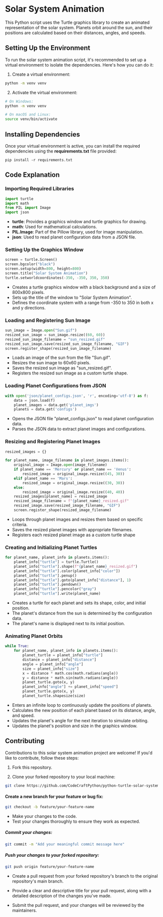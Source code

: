 # Solar System Animation

This Python script uses the Turtle graphics library to create an animated representation of the solar system. Planets orbit around the sun, and their positions are calculated based on their distances, angles, and speeds.

## Setting Up the Environment
To run the solar system animation script, it's recommended to set up a virtual environment to isolate the dependencies. Here's how you can do it:

1. Create a virtual environment:
```bash
python -m venv venv
```

2. Activate the virtual environment:
```bash
# On Windows:
python -m venv venv

# On macOS and Linux:
source venv/bin/activate
```
## Installing Dependencies
Once your virtual environment is active, you can install the required dependencies using the **requirements.txt** file provided:
```shell
pip install -r requirements.txt
```

## Code Explanation

### Importing Required Libraries
```python
import turtle
import math
from PIL import Image
import json
```

* **turtle**: Provides a graphics window and turtle graphics for drawing.
* **math**: Used for mathematical calculations.
* **PIL.Image**: Part of the Pillow library, used for image manipulation.
* **json**: Used to read planet configuration data from a JSON file.

### Setting Up the Graphics Window
```python
screen = turtle.Screen()
screen.bgcolor("black")
screen.setup(width=800, height=800)
screen.title("Solar System Animation")
turtle.setworldcoordinates(-350, -350, 350, 350)
```

* Creates a turtle graphics window with a black background and a size of 800x800 pixels.
* Sets up the title of the window to "Solar System Animation".
* Defines the coordinate system with a range from -350 to 350 in both x and y directions.

### Loading and Registering Sun Image
```python
sun_image = Image.open("Sun.gif")
resized_sun_image = sun_image.resize((60, 60))
resized_sun_image_filename = "sun_resized.gif"
resized_sun_image.save(resized_sun_image_filename, "GIF")
screen.register_shape(resized_sun_image_filename)
```

* Loads an image of the sun from the file "Sun.gif".
* Resizes the sun image to 60x60 pixels.
* Saves the resized sun image as "sun_resized.gif".
* Registers the resized sun image as a custom turtle shape.

### Loading Planet Configurations from JSON
```python
with open('json/planet_configs.json', 'r', encoding='utf-8') as f:
    data = json.load(f)
    planet_images = data.get('planet_imgs')
    planets = data.get('configs')
```

* Opens the JSON file "planet_configs.json" to read planet configuration data.
* Parses the JSON data to extract planet images and configurations.

### Resizing and Registering Planet Images

```python
resized_images = {}

for planet_name, image_filename in planet_images.items():
    original_image = Image.open(image_filename)
    if planet_name == 'Mercury' or planet_name == 'Venus':
        resized_image = original_image.resize((45, 30))
    elif planet_name == 'Mars':
        resized_image = original_image.resize((30, 30))
    else:
        resized_image = original_image.resize((40, 40))
    resized_images[planet_name] = resized_image
    resized_image_filename = f"{planet_name}_resized.gif"
    resized_image.save(resized_image_filename, "GIF")
    screen.register_shape(resized_image_filename)
```

* Loops through planet images and resizes them based on specific criteria.
* Saves the resized planet images with appropriate filenames.
* Registers each resized planet image as a custom turtle shape

### Creating and Initializing Planet Turtles

```python
for planet_name, planet_info in planets.items():
    planet_info["turtle"] = turtle.Turtle()
    planet_info["turtle"].shape(f"{planet_name}_resized.gif")
    planet_info["turtle"].color(planet_info["color"])
    planet_info["turtle"].penup()
    planet_info["turtle"].goto(planet_info["distance"], 1)
    planet_info["turtle"].pendown()
    planet_info["turtle"].pencolor("gray")
    planet_info["turtle"].write(planet_name)
```

* Creates a turtle for each planet and sets its shape, color, and initial position.
* The planet's distance from the sun is determined by the configuration data.
* The planet's name is displayed next to its initial position.

### Animating Planet Orbits
```python
while True:
    for planet_name, planet_info in planets.items():
        planet_turtle = planet_info["turtle"]
        distance = planet_info["distance"]
        angle = planet_info["angle"]
        size = planet_info["size"]
        x = distance * math.cos(math.radians(angle))
        y = distance * math.sin(math.radians(angle))
        planet_turtle.goto(x, y)
        planet_info["angle"] += planet_info["speed"]
        planet_turtle.goto(x, y)
        planet_turtle.shapesize(size)
```

* Enters an infinite loop to continuously update the positions of planets.
* Calculates the new position of each planet based on its distance, angle, and speed.
* Updates the planet's angle for the next iteration to simulate orbiting.
* Updates the planet's position and size in the graphics window.


## Contributing

Contributions to this solar system animation project are welcome! If you'd like to contribute, follow these steps:

1. Fork this repository.

2. Clone your forked repository to your local machine:

```bash
git clone https://github.com/CodeCraftPython/python-turtle-solar-system.git
```

#### Create a new branch for your feature or bug fix:
```bash
git checkout -b feature/your-feature-name
```

* Make your changes to the code.
* Test your changes thoroughly to ensure they work as expected. 

##### Commit your changes:
```bash
git commit -m "Add your meaningful commit message here"
```

##### Push your changes to your forked repository:
```bash
git push origin feature/your-feature-name
```

* Create a pull request from your forked repository's branch to the original repository's main branch.

* Provide a clear and descriptive title for your pull request, along with a detailed description of the changes you've made.

* Submit the pull request, and your changes will be reviewed by the maintainers.